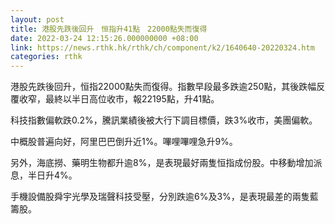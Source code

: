 ```yaml
---
layout: post
title: 港股先跌後回升　恒指升41點　22000點失而復得
date: 2022-03-24 12:15:26.000000000 +08:00
link: https://news.rthk.hk/rthk/ch/component/k2/1640640-20220324.htm
categories: rthk
---
```


港股先跌後回升，恒指22000點失而復得。指數早段最多跌逾250點，其後跌幅反覆收窄，最終以半日高位收市，報22195點，升41點。

科技指數偏軟跌0.2%，騰訊業績後被大行下調目標價，跌3%收市，美團偏軟。

中概股普遍向好，阿里巴巴倒升近1%。嗶哩嗶哩急升9%。

另外，海底撈、藥明生物都升逾8%，是表現最好兩隻恒指成份股。中移動增加派息，半日升4%。

手機設備股舜宇光學及瑞聲科技受壓，分別跌逾6%及3%，是表現最差的兩隻藍籌股。
